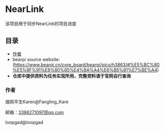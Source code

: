 

# NearLink

该项目用于同步NearLink的项目进度


 
## 目录

- [作者](#作者)
- bearpi source website:(https://www.bearpi.cn/core_board/bearpi/pico/h3863/#%E5%BC%80%E5%8F%91%E8%80%85%E4%BA%A4%E6%B5%81%E7%BE%A4)
- **仓库中提供资料为任务实现所用，完整资料请于官网自行查询**

### 作者

烟雨平生Karen@Fangling_Kare

邮箱：3386271097@qq.com    

loopgad@loopgad




